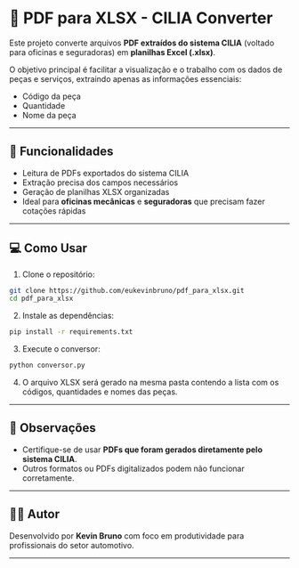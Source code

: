 # 📄 PDF para XLSX - CILIA Converter

Este projeto converte arquivos **PDF extraídos do sistema CILIA** (voltado para oficinas e seguradoras) em **planilhas Excel (.xlsx)**.

O objetivo principal é facilitar a visualização e o trabalho com os dados de peças e serviços, extraindo apenas as informações essenciais:

- Código da peça
- Quantidade
- Nome da peça

---

## 🔧 Funcionalidades

- Leitura de PDFs exportados do sistema CILIA
- Extração precisa dos campos necessários
- Geração de planilhas XLSX organizadas
- Ideal para **oficinas mecânicas** e **seguradoras** que precisam fazer cotações rápidas

---

## 💻 Como Usar

1. Clone o repositório:

```bash
git clone https://github.com/eukevinbruno/pdf_para_xlsx.git
cd pdf_para_xlsx
```

2. Instale as dependências:

```bash
pip install -r requirements.txt
```

3. Execute o conversor:

```bash
python conversor.py
```

4. O arquivo XLSX será gerado na mesma pasta contendo a lista com os códigos, quantidades e nomes das peças.

---

## 🧠 Observações

- Certifique-se de usar **PDFs que foram gerados diretamente pelo sistema CILIA**.
- Outros formatos ou PDFs digitalizados podem não funcionar corretamente.

---

## 👨‍💻 Autor

Desenvolvido por **Kevin Bruno** com foco em produtividade para profissionais do setor automotivo.

---
